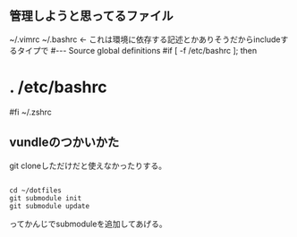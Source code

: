 ## 管理しようと思ってるファイル

~/.vimrc
~/.bashrc <- これは環境に依存する記述とかありそうだからincludeするタイプで
#--- Source global definitions
#if [ -f /etc/bashrc ]; then
#    . /etc/bashrc
#fi
~/.zshrc

## vundleのつかいかた
git cloneしただけだと使えなかったりする。

  ```terminal

  cd ~/dotfiles
  git submodule init
  git submodule update

  ```

ってかんじでsubmoduleを追加してあげる。
